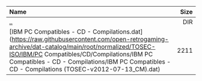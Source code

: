 |Name|Size|
|:---|---:|
|[..](../index.html)|DIR|
|[IBM PC Compatibles - CD - Compilations.dat](https://raw.githubusercontent.com/open-retrogaming-archive/dat-catalog/main/root/normalized/TOSEC-ISO/IBM/PC Compatibles/CD/Compilations/IBM PC Compatibles - CD - Compilations/IBM PC Compatibles - CD - Compilations (TOSEC-v2012-07-13_CM).dat)|2211|
